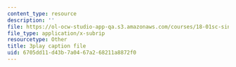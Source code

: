 ```yaml
---
content_type: resource
description: ''
file: https://ol-ocw-studio-app-qa.s3.amazonaws.com/courses/18-01sc-single-variable-calculus-fall-2010/6705dd11d43b7a0467a268211a8872f0_v90JNWCTupk.srt
file_type: application/x-subrip
resourcetype: Other
title: 3play caption file
uid: 6705dd11-d43b-7a04-67a2-68211a8872f0
---
```

